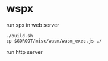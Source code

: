 # wspx

run spx in web server

```
./build.sh
cp $GOROOT/misc/wasm/wasm_exec.js ./
```

run http server